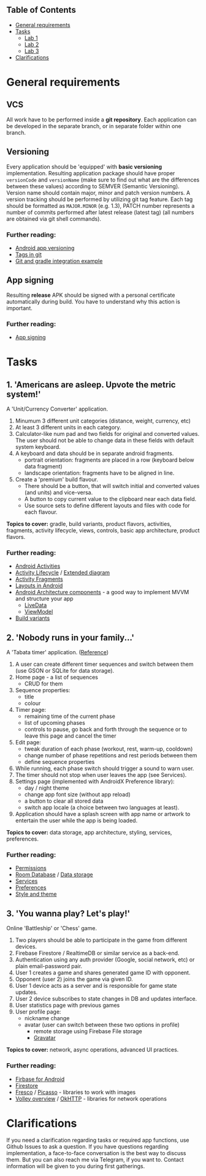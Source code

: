 ## Table of Contents
- [General requirements](#General-requirements)
- [Tasks](#Tasks)
  - [Lab 1](#1-Americans-are-asleep-Upvote-the-metric-system)
  - [Lab 2](#2-Nobody-runs-in-your-family)
  - [Lab 3](#3-you-wanna-play-lets-play)
- [Clarifications](#Clarifications)

# General requirements

## VCS
All work have to be performed inside a **git repository**. Each application can be developed in the separate branch, or in separate folder within one branch.

## Versioning
Every application should be 'equipped' with **basic versioning** implementation. Resulting application package should have proper `versionCode` and `versionName` (make sure to find out what are the differences between these values) according to SEMVER (Semantic Versioning). Version name should contain major, minor and patch version numbers. A version tracking should be performed by utilizing git tag feature. Each tag should be formatted as `MAJOR.MINOR` (e.g. 1.3), PATCH number represents a number of commits performed after latest release (latest tag) (all numbers are obtained via git shell commands).

### Further reading:
- [Android app versioning](https://developer.android.com/studio/publish/versioning)
- [Tags in git](https://git-scm.com/book/en/v2/Git-Basics-Tagging)
- [Git and gradle integration example](https://gist.github.com/erics/1c6e333b70508be01c884b7e54d8cfbf)

## App signing
Resulting **release** APK should be signed with a personal certificate automatically during build. You have to understand why this action is important.

### Further reading:
- [App signing](https://developer.android.com/studio/publish/app-signing)

# Tasks

## 1. 'Americans are asleep. Upvote the metric system!'
A 'Unit/Currency Converter' application.

1. Minumum 3 different unit categories (distance, weight, currency, etc)
2. At least 3 different units in each category.
3. Calculator-like num pad and two fields for original and converted values. The user should not be able to change data in these fields with default system keyboard.
4. A keyboard and data should be in separate android fragments.
   - portrait orientation: fragments are placed in a row (keyboard below data fragment)
   - landscape orientation: fragments have to be aligned in line.
5. Create a 'premium' build flavour.
   - There should be a button, that will switch initial and converted values (and units) and vice-versa.
   - A button to copy current value to the clipboard near each data field.
   - Use source sets to define different layouts and files with code for each flavour.

**Topics to cover:** gradle, build variants, product flavors, activities, fragments, activity lifecycle, views, controls, basic app architecture, product flavors.

### Further reading:
- [Android Activities](https://developer.android.com/guide/components/activities/intro-activities)
- [Activity Lifecycle](https://developer.android.com/guide/components/activities/activity-lifecycle) / [Extended diagram](https://github.com/xxv/android-lifecycle)
- [Activity Fragments](https://developer.android.com/guide/components/fragments)
- [Layouts in Android](https://developer.android.com/guide/topics/ui/declaring-layout)
- [Android Architecture components](https://developer.android.com/topic/libraries/architecture) - a good way to implement MVVM and structure your app
   - [LiveData](https://developer.android.com/topic/libraries/architecture/livedata)
   - [ViewModel](https://developer.android.com/topic/libraries/architecture/viewmodel)
- [Build variants](https://developer.android.com/studio/build/build-variants)

## 2. 'Nobody runs in your family...'
A 'Tabata timer' application. ([Reference](https://play.google.com/store/apps/details?id=com.evgeniysharafan.tabatatimer&hl=ru))

1. A user can create different timer sequences and switch between them (use GSON or SQLite for data storage).
2. Home page - a list of sequences
   - CRUD for them
3. Sequence properties:
   - title
   - colour
4. Timer page:
   - remaining time of the current phase
   - list of upcoming phases
   - controls to pause, go back and forth through the sequence or to leave this page and cancel the timer
5. Edit page:
   - tweak duration of each phase (workout, rest, warm-up, cooldown)
   - change number of phase repetitions and rest periods between them
   - define sequence properties
6. While running, each phase switch should trigger a sound to warn user.
7. The timer should not stop when user leaves the app (see Services).
8. Settings page (implemented with AndroidX Preference library):
   - day / night theme
   - change app font size (without app reload)
   - a button to clear all stored data
   - switch app locale (a choice between two languages at least).
9. Application should have a splash screen with app name or artwork to entertain the user while the app is being loaded.

**Topics to cover:** data storage, app architecture, styling, services, preferences.

### Further reading:
- [Permissions](https://developer.android.com/guide/topics/permissions/overview)
- [Room Database](https://developer.android.com/training/data-storage/room) / [Data storage](https://developer.android.com/training/data-storage/app-specific)
- [Services](https://developer.android.com/guide/components/services)
- [Preferences](https://developer.android.com/guide/topics/ui/settings)
- [Style and theme](https://developer.android.com/guide/topics/ui/look-and-feel/themes)


## 3. 'You wanna play? Let's play!'
Online  'Battleship' or 'Chess' game.

1. Two players should be able to participate in the game from different devices.
2. Firebase Firestore / RealtimeDB or similar service as a back-end.
3. Authentication using any auth provider (Google, social network, etc) or plain email-password pair.
4. User 1 creates a game and shares generated game ID with opponent.
5. Opponent (user 2) joins the game via given ID.
6. User 1 device acts as a server and is responsible for game state updates.
7. User 2 device subscribes to state changes in DB and updates interface.
8. User statistics page with previous games
9. User profile page:
    - nickname change
    - avatar (user can switch between these two options in profile)
      - remote storage using Firebase File storage
      - [Gravatar](https://ru.gravatar.com/)

**Topics to cover:** network, async operations, advanced UI practices.

### Further reading:
- [Firbase for Android](https://firebase.google.com/docs/android/setup)
- [Firestore](https://firebase.google.com/docs/firestore)
- [Fresco](https://frescolib.org/docs/index.html) / [Picasso](https://square.github.io/picasso/) - libraries to work with images
- [Volley overview](https://developer.android.com/training/volley) / [OkHTTP](https://square.github.io/okhttp/) - libraries for network operations

# Clarifications
If you need a clarification regarding tasks or required app functions, use Github Issues to ask a question. If you have questions regarding implementation, a face-to-face conversation is the best way to discuss them. But you can also reach me via Telegram, if you want to. Contact information will be given to you during first gatherings.
